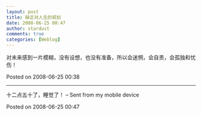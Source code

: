```yaml
---
layout: post
title: 缺乏对人生的规划
date: 2008-06-25 00:47
author: stardust
comments: true
categories: [Weblog]
---
```

对未来感到一片模糊，没有设想，也没有准备，所以会迷惘，会自责，会孤独和忧伤！

Posted on 2008-06-25 00:38

<hr />

十二点五十了，睡觉了！ – Sent from my mobile device

Posted on 2008-06-25 00:47
